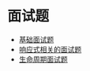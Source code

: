 # 面试题

- [基础面试题](./面试题/interview.md)
- [响应式相关的面试题](./面试题/reactivity.md)
- [生命周期面试题](./面试题/lifecycle.md)

